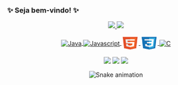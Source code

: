 ### ✨ Seja bem-vindo! ✨


<div align="center">
  <a href="https://github.com/amandabragafarias">
  <img height="180em" src="https://github-readme-stats.vercel.app/api?username=amandabragafarias&show_icons=true&theme=material-palenight&include_all_commits=true&count_private=true"/>
  <img height="180em" src="https://github-readme-stats.vercel.app/api/top-langs/?username=amandabragafarias&layout=compact&langs_count=7&theme=material-palenight"/>

</div>
  <div style="display: inline_block" align="center"><br>
  <img align="center" alt="Java" height="30" width="40" src="https://cdn.jsdelivr.net/gh/devicons/devicon/icons/java/java-original.svg">
  <img align="center" alt="Javascript" height="30" width="40" src="https://cdn.jsdelivr.net/gh/devicons/devicon/icons/javascript/javascript-original.svg">
  <img align="center" alt="HTML" height="30" width="40" src="https://raw.githubusercontent.com/devicons/devicon/master/icons/html5/html5-original.svg">
  <img align="center" alt="CSS" height="30" width="40" src="https://raw.githubusercontent.com/devicons/devicon/master/icons/css3/css3-original.svg">
  <img align="center" alt="C" height="30" width="40" src="https://cdn.jsdelivr.net/gh/devicons/devicon/icons/c/c-original.svg">
</div>
 
<div style="display: inline_block" align="center"><br>
   <a href="https://www.linkedin.com/in/amandabragadelima/" target="_blank"><img src="https://img.shields.io/badge/-LinkedIn-%230077B5?style=for-the-badge&logo=linkedin&logoColor=white" target="_blank" id="a"></a> 
   <a href="https://instagram.com/amandabragafl" target="_blank"><img src="https://img.shields.io/badge/-Instagram-%23E4405F?style=for-the-badge&logo=instagram&logoColor=white" target="_blank"></a>
   <a href = "mailto:amandabfl@alu.ufc.br"><img src="https://img.shields.io/badge/-Gmail-%23333?style=for-the-badge&logo=gmail&logoColor=white" target="_blank"></a>

  ![Snake animation](https://github.com/amandabragafarias/amandabragafarias/blob/output/github-contribution-grid-snake.svg)
</div>
  

<!--
**amandabragafarias/amandabragafarias** is a ✨ _special_ ✨ repository because its `README.md` (this file) appears on your GitHub profile.

Here are some ideas to get you started:

- 🔭 I’m currently working on ...
- 🌱 I’m currently learning ...
- 👯 I’m looking to collaborate on ...
- 🤔 I’m looking for help with ...
- 💬 Ask me about ...
- 📫 How to reach me: ...
- 😄 Pronouns: ...
- ⚡ Fun fact: ...
-->
